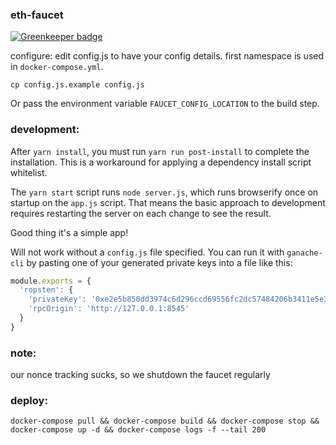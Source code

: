 ### eth-faucet

[![Greenkeeper badge](https://badges.greenkeeper.io/MetaMask/eth-faucet.svg?token=126240abfcbf915f71b337dfc332d4ad63e362166827d61078593e2ae20aff36&ts=1501793671323)](https://greenkeeper.io/)

configure:
edit config.js to have your config details.
first namespace is used in `docker-compose.yml`.
```
cp config.js.example config.js
```

Or pass the environment variable `FAUCET_CONFIG_LOCATION` to the build step.

### development:

After `yarn install`, you must run `yarn run post-install` to complete the installation. This is a workaround for applying a dependency install script whitelist.

The `yarn start` script runs `node server.js`, which runs browserify once on startup on the `app.js` script. That means the basic approach to development requires restarting the server on each change to see the result.

Good thing it's a simple app!

Will not work without a `config.js` file specified. You can run it with `ganache-cli` by pasting one of your generated private keys into a file like this:

```javascript
module.exports = {
  'ropsten': {
    'privateKey': '0xe2e5b850dd3974c6d296ccd69556fc2dc57484206b3411e5e3de1fc54f5afcf8',
    'rpcOrigin': 'http://127.0.0.1:8545'
  }
}
```

### note:
our nonce tracking sucks, so we shutdown the faucet regularly

### deploy:
```
docker-compose pull && docker-compose build && docker-compose stop && docker-compose up -d && docker-compose logs -f --tail 200
```
